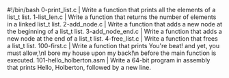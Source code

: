 #!/bin/bash
0-print_list.c | Write a function that prints all the elements of a list_t list.
1-list_len.c | Write a function that returns the number of elements in a linked list_t list.
2-add_node.c | Write a function that adds a new node at the beginning of a list_t list.
3-add_node_end.c | Write a function that adds a new node at the end of a list_t list.
4-free_list.c | Write a function that frees a list_t list.
100-first.c | Write a function that prints You're beat! and yet, you must allow,\nI bore my house upon my back!\n before the main function is executed.
101-hello_holberton.asm | Write a 64-bit program in assembly that prints Hello, Holberton, followed by a new line.

